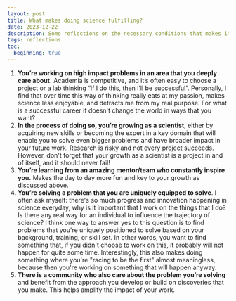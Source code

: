 ```yaml
---
layout: post
title: What makes doing science fulfilling?
date: 2023-12-22
description: Some reflections on the necessary conditions that makes it worthwhile to do science
tags: reflections
toc:
  beginning: true
---
```


<meta name="twitter:card" content="summary" />
<meta name="twitter:site" content="@tGaoTeng" />
<meta name="twitter:title" content="What makes doing science fulfilling?" />
<meta name="twitter:description" content="Some reflections on the necessary conditions that makes it worthwhile to do science" />
<!-- <meta name="twitter:image" content="https://teng-gao.github.io/assets/img/wheel.jpg" /> -->


1. **You’re working on high impact problems in an area that you deeply care about.** Academia is competitive, and it’s often easy to choose a project or a lab thinking “if I do this, then I’ll be successful”. Personally, I find that over time this way of thinking really eats at my passion, makes science less enjoyable, and detracts me from my real purpose. For what is a successful career if doesn't change the world in ways that you want?
2. **In the process of doing so, you’re growing as a scientist**, either by acquiring new skills or becoming the expert in a key domain that will enable you to solve even bigger problems and have broader impact in your future work. Research is risky and not every project succeeds. However, don't forget that your growth as a scientist is a project in and of itself, and it should never fail!
3. **You’re learning from an amazing mentor/team who constantly inspire you.** Makes the day to day more fun and key to your growth as discussed above.
4. **You’re solving a problem that you are uniquely equipped to solve**. I often ask myself: there's so much progress and innovation happening in science everyday, why is it important that I work on the things that I do? Is there any real way for an individual to influence the trajectory of science? I think one way to answer yes to this question is to find problems that you're uniquely positioned to solve based on your background, training, or skill set. In other words, you want to find something that, if you didn't choose to work on this, it probably will not happen for quite some time. Interestingly, this also makes doing something where you're "racing to be the first" almost meaningless, because then you're working on something that will happen anyway.
5. **There is a community who also care about the problem you’re solving** and benefit from the approach you develop or build on discoveries that you make. This helps amplify the impact of your work.
